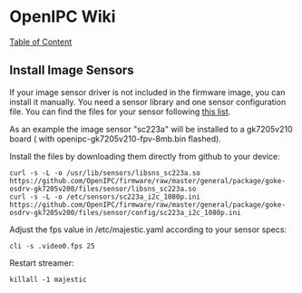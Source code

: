 # OpenIPC Wiki
[Table of Content](../README.md)

Install Image Sensors
-----------------------

If your image sensor driver is not included in the firmware image, you can install it manually.
You need a sensor library and one sensor configuration file.
You can find the files for your sensor following [this list](https://github.com/OpenIPC/wiki/blob/master/en/firmware-sensors.md).

As an example the image sensor "sc223a" will be installed to a gk7205v210 board ( with openipc-gk7205v210-fpv-8mb.bin flashed).

Install the files by downloading them directly from github to your device:
```
curl -s -L -o /usr/lib/sensors/libsns_sc223a.so https://github.com/OpenIPC/firmware/raw/master/general/package/goke-osdrv-gk7205v200/files/sensor/libsns_sc223a.so
curl -s -L -o /etc/sensors/sc223a_i2c_1080p.ini https://github.com/OpenIPC/firmware/raw/master/general/package/goke-osdrv-gk7205v200/files/sensor/config/sc223a_i2c_1080p.ini
```

Adjust the fps value in /etc/majestic.yaml according to your sensor specs:

```
cli -s .video0.fps 25
```

Restart streamer:

```
killall -1 majestic
```
